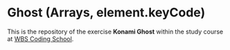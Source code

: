 # Ghost (Arrays, element.keyCode)
This is the repository of the exercise **Konami Ghost** within the study course at [WBS Coding School](https://www.wbscodingschool.com/).
